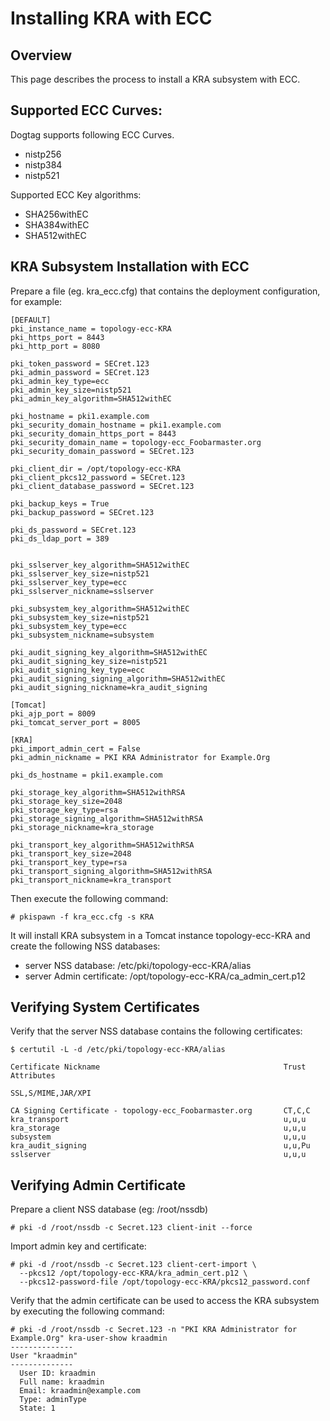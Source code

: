 Installing KRA with ECC
======================

Overview
--------

This page describes the process to install a KRA subsystem with ECC.


Supported ECC Curves:
---------------------

Dogtag supports following ECC Curves.
- nistp256 
- nistp384
- nistp521

Supported ECC Key algorithms:

- SHA256withEC 
- SHA384withEC
- SHA512withEC

KRA Subsystem Installation with ECC
----------------------------------

Prepare a file (eg. kra_ecc.cfg) that contains the deployment configuration, for example:
```
[DEFAULT]
pki_instance_name = topology-ecc-KRA
pki_https_port = 8443
pki_http_port = 8080

pki_token_password = SECret.123
pki_admin_password = SECret.123
pki_admin_key_type=ecc
pki_admin_key_size=nistp521
pki_admin_key_algorithm=SHA512withEC

pki_hostname = pki1.example.com
pki_security_domain_hostname = pki1.example.com
pki_security_domain_https_port = 8443
pki_security_domain_name = topology-ecc_Foobarmaster.org
pki_security_domain_password = SECret.123

pki_client_dir = /opt/topology-ecc-KRA
pki_client_pkcs12_password = SECret.123
pki_client_database_password = SECret.123

pki_backup_keys = True
pki_backup_password = SECret.123

pki_ds_password = SECret.123
pki_ds_ldap_port = 389


pki_sslserver_key_algorithm=SHA512withEC
pki_sslserver_key_size=nistp521
pki_sslserver_key_type=ecc
pki_sslserver_nickname=sslserver

pki_subsystem_key_algorithm=SHA512withEC
pki_subsystem_key_size=nistp521
pki_subsystem_key_type=ecc
pki_subsystem_nickname=subsystem

pki_audit_signing_key_algorithm=SHA512withEC
pki_audit_signing_key_size=nistp521
pki_audit_signing_key_type=ecc
pki_audit_signing_signing_algorithm=SHA512withEC
pki_audit_signing_nickname=kra_audit_signing

[Tomcat]
pki_ajp_port = 8009
pki_tomcat_server_port = 8005

[KRA]
pki_import_admin_cert = False
pki_admin_nickname = PKI KRA Administrator for Example.Org

pki_ds_hostname = pki1.example.com

pki_storage_key_algorithm=SHA512withRSA
pki_storage_key_size=2048
pki_storage_key_type=rsa
pki_storage_signing_algorithm=SHA512withRSA
pki_storage_nickname=kra_storage

pki_transport_key_algorithm=SHA512withRSA
pki_transport_key_size=2048
pki_transport_key_type=rsa
pki_transport_signing_algorithm=SHA512withRSA
pki_transport_nickname=kra_transport

```

Then execute the following command:

```
# pkispawn -f kra_ecc.cfg -s KRA
```

It will install KRA subsystem in a Tomcat instance topology-ecc-KRA and create the following NSS databases:
* server NSS database: /etc/pki/topology-ecc-KRA/alias
* server Admin certificate: /opt/topology-ecc-KRA/ca_admin_cert.p12

Verifying System Certificates
-----------------------------

Verify that the server NSS database contains the following certificates:

```
$ certutil -L -d /etc/pki/topology-ecc-KRA/alias

Certificate Nickname                                         Trust Attributes
                                                             SSL,S/MIME,JAR/XPI

CA Signing Certificate - topology-ecc_Foobarmaster.org       CT,C,C
kra_transport                                                u,u,u
kra_storage                                                  u,u,u
subsystem                                                    u,u,u
kra_audit_signing                                            u,u,Pu
sslserver                                                    u,u,u
```

Verifying Admin Certificate
---------------------------

Prepare a client NSS database (eg: /root/nssdb)

```
# pki -d /root/nssdb -c Secret.123 client-init --force
```

Import admin key and certificate:

```
# pki -d /root/nssdb -c Secret.123 client-cert-import \
  --pkcs12 /opt/topology-ecc-KRA/kra_admin_cert.p12 \
  --pkcs12-password-file /opt/topology-ecc-KRA/pkcs12_password.conf
```

Verify that the admin certificate can be used to access the KRA subsystem by executing the following command:

```
# pki -d /root/nssdb -c Secret.123 -n "PKI KRA Administrator for Example.Org" kra-user-show kraadmin
--------------
User "kraadmin"
--------------
  User ID: kraadmin
  Full name: kraadmin
  Email: kraadmin@example.com
  Type: adminType
  State: 1
```
